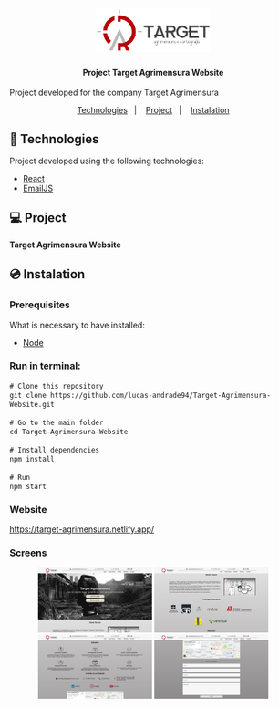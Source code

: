 <h1 align="center">
    <img alt="Target Agrimensura" title="Target Agrimensura" src="src/assets/img/LOGO.webp" width="200px" />
</h1>

<h4 align="center">
  	Project Target Agrimensura Website
</h4>

<p>Project developed for the company Target Agrimensura</p>

<p align="center">
	<a href="#-technologies">Technologies</a>&nbsp;&nbsp;&nbsp;|&nbsp;&nbsp;&nbsp;
	<a href="#-project">Project</a>&nbsp;&nbsp;&nbsp;|&nbsp;&nbsp;&nbsp;
	<a href="#-instalation">Instalation</a>
</p>


## 🤖 Technologies
Project developed using the following technologies:

- [React](https://reactjs.org/)
- [EmailJS](https://www.emailjs.com/)


## 💻 Project
**Target Agrimensura Website**


## 💿 Instalation
### Prerequisites
What is necessary to have installed:
- [Node](https://nodejs.org/en/download/)


### Run in terminal:
```
# Clone this repository
git clone https://github.com/lucas-andrade94/Target-Agrimensura-Website.git

# Go to the main folder
cd Target-Agrimensura-Website

# Install dependencies
npm install

# Run
npm start
```


### Website
https://target-agrimensura.netlify.app/


### Screens
<div align="center">
    <img alt="Home Page" title="Home Page" src=".github\screen-1.png?raw=true" width="200px" />
    <img alt="Home Page" title="Home Page" src=".github\screen-2.png?raw=true" width="200px" />
    <img alt="Home Page" title="Home Page" src=".github\screen-3.png?raw=true" width="200px" />
    <img alt="Home Page" title="Home Page" src=".github\screen-4.png?raw=true" width="200px" />
</div>
